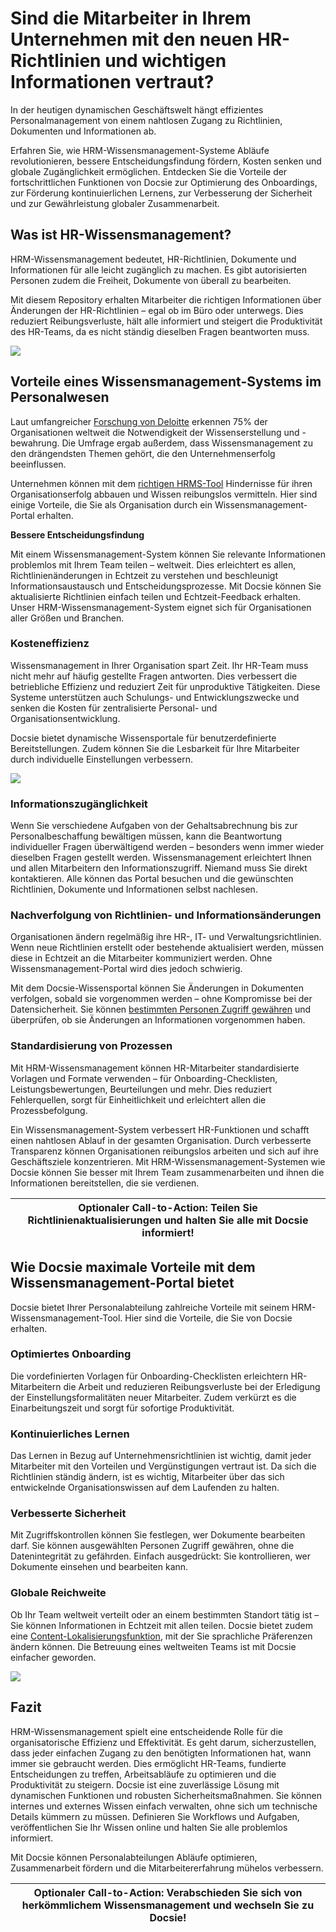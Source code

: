 # Sind die Mitarbeiter in Ihrem Unternehmen mit den neuen HR-Richtlinien und wichtigen Informationen vertraut?

In der heutigen dynamischen Geschäftswelt hängt effizientes Personalmanagement von einem nahtlosen Zugang zu Richtlinien, Dokumenten und Informationen ab.

Erfahren Sie, wie HRM-Wissensmanagement-Systeme Abläufe revolutionieren, bessere Entscheidungsfindung fördern, Kosten senken und globale Zugänglichkeit ermöglichen. Entdecken Sie die Vorteile der fortschrittlichen Funktionen von Docsie zur Optimierung des Onboardings, zur Förderung kontinuierlichen Lernens, zur Verbesserung der Sicherheit und zur Gewährleistung globaler Zusammenarbeit.

## Was ist HR-Wissensmanagement?

HRM-Wissensmanagement bedeutet, HR-Richtlinien, Dokumente und Informationen für alle leicht zugänglich zu machen. Es gibt autorisierten Personen zudem die Freiheit, Dokumente von überall zu bearbeiten.

Mit diesem Repository erhalten Mitarbeiter die richtigen Informationen über Änderungen der HR-Richtlinien – egal ob im Büro oder unterwegs. Dies reduziert Reibungsverluste, hält alle informiert und steigert die Produktivität des HR-Teams, da es nicht ständig dieselben Fragen beantworten muss.

 

![](https://cdn.docsie.io/workspace_PfNzfGj3YfKKtTO4T/doc_QiqgSuNoJpspcExF3/file_rmt86CsAIgdlM6lvF/image1.png)

## Vorteile eines Wissensmanagement-Systems im Personalwesen

Laut umfangreicher [Forschung von Deloitte](https://www2.deloitte.com/xe/en/insights/focus/technology-and-the-future-of-work/organizational-knowledge-management.html) erkennen 75% der Organisationen weltweit die Notwendigkeit der Wissenserstellung und -bewahrung. Die Umfrage ergab außerdem, dass Wissensmanagement zu den drängendsten Themen gehört, die den Unternehmenserfolg beeinflussen.

Unternehmen können mit dem [richtigen HRMS-Tool](https://blog.darwinbox.com/choosing-the-right-hrms-for-your-business) Hindernisse für ihren Organisationserfolg abbauen und Wissen reibungslos vermitteln. Hier sind einige Vorteile, die Sie als Organisation durch ein Wissensmanagement-Portal erhalten.

**Bessere Entscheidungsfindung**

Mit einem Wissensmanagement-System können Sie relevante Informationen problemlos mit Ihrem Team teilen – weltweit. Dies erleichtert es allen, Richtlinienänderungen in Echtzeit zu verstehen und beschleunigt Informationsaustausch und Entscheidungsprozesse. Mit Docsie können Sie aktualisierte Richtlinien einfach teilen und Echtzeit-Feedback erhalten. Unser HRM-Wissensmanagement-System eignet sich für Organisationen aller Größen und Branchen.

### Kosteneffizienz

Wissensmanagement in Ihrer Organisation spart Zeit. Ihr HR-Team muss nicht mehr auf häufig gestellte Fragen antworten. Dies verbessert die betriebliche Effizienz und reduziert Zeit für unproduktive Tätigkeiten. Diese Systeme unterstützen auch Schulungs- und Entwicklungszwecke und senken die Kosten für zentralisierte Personal- und Organisationsentwicklung.

Docsie bietet dynamische Wissensportale für benutzerdefinierte Bereitstellungen. Zudem können Sie die Lesbarkeit für Ihre Mitarbeiter durch individuelle Einstellungen verbessern.

 

![](https://cdn.docsie.io/workspace_PfNzfGj3YfKKtTO4T/doc_QiqgSuNoJpspcExF3/file_GITkDsIlIY1RzP9j1/image3.png)

### Informationszugänglichkeit

Wenn Sie verschiedene Aufgaben von der Gehaltsabrechnung bis zur Personalbeschaffung bewältigen müssen, kann die Beantwortung individueller Fragen überwältigend werden – besonders wenn immer wieder dieselben Fragen gestellt werden. Wissensmanagement erleichtert Ihnen und allen Mitarbeitern den Informationszugriff. Niemand muss Sie direkt kontaktieren. Alle können das Portal besuchen und die gewünschten Richtlinien, Dokumente und Informationen selbst nachlesen.

### Nachverfolgung von Richtlinien- und Informationsänderungen

Organisationen ändern regelmäßig ihre HR-, IT- und Verwaltungsrichtlinien. Wenn neue Richtlinien erstellt oder bestehende aktualisiert werden, müssen diese in Echtzeit an die Mitarbeiter kommuniziert werden. Ohne Wissensmanagement-Portal wird dies jedoch schwierig.

Mit dem Docsie-Wissensportal können Sie Änderungen in Dokumenten verfolgen, sobald sie vorgenommen werden – ohne Kompromisse bei der Datensicherheit. Sie können [bestimmten Personen Zugriff gewähren](https://www.docsie.io/blog/articles/a-to-z-of-documentation-version-control-and-how-it-improves-workplace-collaboration/) und überprüfen, ob sie Änderungen an Informationen vorgenommen haben.

### Standardisierung von Prozessen

Mit HRM-Wissensmanagement können HR-Mitarbeiter standardisierte Vorlagen und Formate verwenden – für Onboarding-Checklisten, Leistungsbewertungen, Beurteilungen und mehr. Dies reduziert Fehlerquellen, sorgt für Einheitlichkeit und erleichtert allen die Prozessbefolgung.

Ein Wissensmanagement-System verbessert HR-Funktionen und schafft einen nahtlosen Ablauf in der gesamten Organisation. Durch verbesserte Transparenz können Organisationen reibungslos arbeiten und sich auf ihre Geschäftsziele konzentrieren. Mit HRM-Wissensmanagement-Systemen wie Docsie können Sie besser mit Ihrem Team zusammenarbeiten und ihnen die Informationen bereitstellen, die sie verdienen.

 

|Optionaler Call-to-Action: Teilen Sie Richtlinienaktualisierungen und halten Sie alle mit Docsie informiert!|
|-| 

## Wie Docsie maximale Vorteile mit dem Wissensmanagement-Portal bietet

Docsie bietet Ihrer Personalabteilung zahlreiche Vorteile mit seinem HRM-Wissensmanagement-Tool. Hier sind die Vorteile, die Sie von Docsie erhalten.

###  Optimiertes Onboarding

Die vordefinierten Vorlagen für Onboarding-Checklisten erleichtern HR-Mitarbeitern die Arbeit und reduzieren Reibungsverluste bei der Erledigung der Einstellungsformalitäten neuer Mitarbeiter. Zudem verkürzt es die Einarbeitungszeit und sorgt für sofortige Produktivität.

### Kontinuierliches Lernen

Das Lernen in Bezug auf Unternehmensrichtlinien ist wichtig, damit jeder Mitarbeiter mit den Vorteilen und Vergünstigungen vertraut ist. Da sich die Richtlinien ständig ändern, ist es wichtig, Mitarbeiter über das sich entwickelnde Organisationswissen auf dem Laufenden zu halten.

### Verbesserte Sicherheit

Mit Zugriffskontrollen können Sie festlegen, wer Dokumente bearbeiten darf. Sie können ausgewählten Personen Zugriff gewähren, ohne die Datenintegrität zu gefährden. Einfach ausgedrückt: Sie kontrollieren, wer Dokumente einsehen und bearbeiten kann.

### Globale Reichweite

Ob Ihr Team weltweit verteilt oder an einem bestimmten Standort tätig ist – Sie können Informationen in Echtzeit mit allen teilen. Docsie bietet zudem eine [Content-Lokalisierungsfunktion](https://help.docsie.io/content-localization-and-translation/home/), mit der Sie sprachliche Präferenzen ändern können. Die Betreuung eines weltweiten Teams ist mit Docsie einfacher geworden.

 

![](https://cdn.docsie.io/workspace_PfNzfGj3YfKKtTO4T/doc_QiqgSuNoJpspcExF3/file_kjUmz2EHi9ySbmtqC/image5.png)

## Fazit 

HRM-Wissensmanagement spielt eine entscheidende Rolle für die organisatorische Effizienz und Effektivität. Es geht darum, sicherzustellen, dass jeder einfachen Zugang zu den benötigten Informationen hat, wann immer sie gebraucht werden. Dies ermöglicht HR-Teams, fundierte Entscheidungen zu treffen, Arbeitsabläufe zu optimieren und die Produktivität zu steigern. Docsie ist eine zuverlässige Lösung mit dynamischen Funktionen und robusten Sicherheitsmaßnahmen. Sie können internes und externes Wissen einfach verwalten, ohne sich um technische Details kümmern zu müssen. Definieren Sie Workflows und Aufgaben, veröffentlichen Sie Ihr Wissen online und halten Sie alle problemlos informiert.

Mit Docsie können Personalabteilungen Abläufe optimieren, Zusammenarbeit fördern und die Mitarbeitererfahrung mühelos verbessern.

  
|Optionaler Call-to-Action: Verabschieden Sie sich von herkömmlichem Wissensmanagement und wechseln Sie zu Docsie!|
|-|